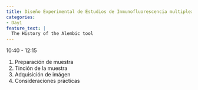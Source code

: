 ```yaml
---
title: Diseño Experimental de Estudios de Inmunofluorescencia multiplex 
categories:
- Day1
feature_text: |
  The History of the Alembic tool
---
```

10:40 - 12:15
1. Preparación de muestra
2. Tinción de la muestra
3. Adquisición de imágen
4. Consideraciones prácticas
